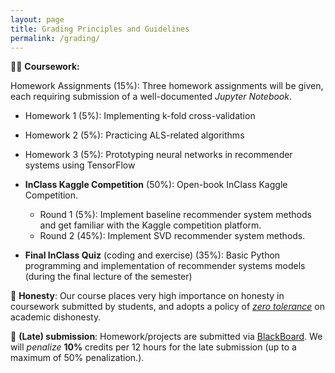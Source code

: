 ```yaml
---
layout: page
title: Grading Principles and Guidelines
permalink: /grading/
---
```


👨‍💻 **Coursework:**

Homework Assignments (15%): Three homework assignments will be given, each requiring submission of a well-documented *Jupyter Notebook*.

- Homework 1 (5%): Implementing k-fold cross-validation
- Homework 2 (5%): Practicing ALS-related algorithms
- Homework 3 (5%): Prototyping neural networks in recommender systems using TensorFlow

- **InClass Kaggle Competition** (50%): Open-book InClass Kaggle Competition.
  - Round 1 (5%): Implement baseline recommender system methods and get familiar with the Kaggle competition platform.
  - Round 2 (45%): Implement SVD recommender system methods.

- **Final InClass Quiz** (coding and exercise) (35%): Basic Python programming and implementation of recommender systems models (during the final lecture of the semester)

<!-- 👨🏻‍🤝‍👨🏾 **Collaboration policy**: we admit you to form a group to finish your real application projects. The number of group members should be smaller or equal than 2. The contribution of each member should be clearly stated in the final report. You will receive 5% points (of the project) if you work solo to projects. -->

📝 **Honesty**: Our course places very high importance on honesty in coursework submitted by students, and adopts a policy of [*zero tolerance*](https://www.cuhk.edu.hk/policy/academichonesty/Eng_htm_files_(2013-14)/index_page2.htm) on academic dishonesty. 

📢 **(Late) submission**: Homework/projects are submitted via [BlackBoard](https://blackboard.cuhk.edu.hk/ultra). We will *penalize* **10%** credits per 12 hours for the late submission (up to a maximum of 50% penalization.).
